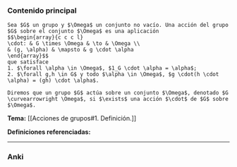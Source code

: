### Contenido principal

```ad-Formal
Sea $G$ un grupo y $\Omega$ un conjunto no vacío. Una acción del grupo $G$ sobre el conjunto $\Omega$ es una aplicación
$$\begin{array}{c c c l}
\cdot: & G \times \Omega & \to & \Omega \\
& (g, \alpha) & \mapsto & g \cdot \alpha
\end{array}$$
que satisface
1. $\forall \alpha \in \Omega$, $1_G \cdot \alpha = \alpha$;
2. $\forall g,h \in G$ y todo $\alpha \in \Omega$, $g \cdot(h \cdot \alpha) = (gh) \cdot \alpha$.

Diremos que un grupo $G$ actúa sobre un conjunto $\Omega$, denotado $G \curvearrowright \Omega$, si $\exists$ una acción $\cdot$ de $G$ sobre $\Omega$.
```

**Tema:** [[Acciones de grupos#1. Definición.]]

**Definiciones referenciadas:**

---
### Anki
